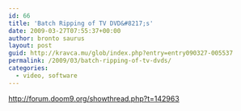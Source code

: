```yaml
---
id: 66
title: 'Batch Ripping of TV DVD&#8217;s'
date: 2009-03-27T07:55:37+00:00
author: bronto saurus
layout: post
guid: http://kravca.mu/glob/index.php?entry=entry090327-005537
permalink: /2009/03/batch-ripping-of-tv-dvds/
categories:
  - video, software
---
```

<a href="http://forum.doom9.org/showthread.php?t=142963" target="_blank" >http://forum.doom9.org/showthread.php?t=142963</a>